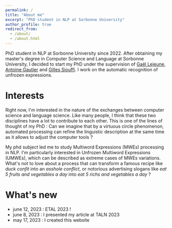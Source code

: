 ```yaml
---
permalink: /
title: "About me"
excerpt: "PhD student in NLP at Sorbonne University"
author_profile: true
redirect_from: 
  - /about/
  - /about.html
---
```


PhD student in NLP at Sorbonne University since 2022. After obtaining my master's degree in Computer Science and Language at Sorbonne University, I decided to start my PhD under the supervision of [Gaël Lejeune](https://www.lejeunegael.fr/), [Antoine Gautier](https://www.linkedin.com/in/antoinegautier/?originalSubdomain=fr) and [Gilles Siouffi](https://lettres.sorbonne-universite.fr/personnes/gilles-siouffi). I work on the automatic recognition of unfrozen expressions.

Interests
======

Right now, I'm interested in the nature of the exchanges between computer science and language science. Like many people, I think that these two disciplines have a lot to contribute to each other. This is one of the lines of thought of my PhD : Can we imagine that by a virtuous circle phenomenon, automated processing can refine the linguistic description at the same time as it allows to adjust the computer tools ?

My phd subject led me to study Multiword Expressions (MWEs) processing in NLP. I'm particularly interested in Unfrozen Multiword Expressions (UMWEs), which can be described as extreme cases of MWEs variations. What's not to love about a process that can transform a famous recipe like *duck confit* into an *asshole conflict*, or notorious advertising slogans like *eat 5 fruits and vegetables a day* into *eat 5 richs and vegetables a day* ?

What's new
======

- june 12, 2023 : ETAL 2023 !
- june 8, 2023 : I presented my article at TALN 2023
- may 17, 2023 : I created this website

